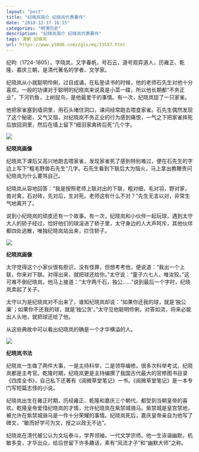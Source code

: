 ```yaml
---
layout: "post"
title: "纪晓岚简介 纪晓岚代表著作"
date: "2018-12-17 16:15"
categories: "明清历史"
description: "纪晓岚简介 纪晓岚代表著作"
tags: 清朝 纪晓岚
url: https://www.y5000.com/zgls/mq/33557.html
---
```






纪昀（1724-1805），字晓岚，又字春帆，号石云，道号观弈道人，历雍正、乾隆、嘉庆三朝，是清代著名的学者、文学家。

纪晓岚从小就聪明伶俐，过目成诵，在私塾读书的时候，他的老师石先生对他十分喜欢。一般的功课对于聪明的纪晓岚来说真是小菜一碟，所以他长期都“不务正业”，下河钓鱼，上树捉鸟，是他最爱干的事情。有一次，纪晓岚捉了一只家雀。

他把家雀塞到墙洞里，用石头堵住洞口，课间经常跑去喂食家雀。石先生偶然发现了这个秘密，又气又恼，对纪晓岚不务正业的行为感到痛恨，一气之下把家雀摔死后放回洞里，然后在墙上留下“细羽家禽砖后死”几个字。

![](https://img.y5000.com/uploads/allimg/180925/14-1P92513330c47.jpg)

**纪晓岚画像**

纪晓岚下课后又高兴地跑去喂家雀，发现家雀死了感到特别难过，便在石先生的字边上写下“粗毛野兽石先生”几字。石先生看到下联后大为恼火，马上拿出教鞭责问纪晓岚为什么要骂自己。

纪晓岚从容地回答：“我是按照老师上联对出的下联，粗对细，毛对羽，野对家，兽对禽，石对砖，先对后，生对死。老师这有什么不对？”先生无言以对，非常生气地离开了。

说到小纪晓岚的顽皮还有一个故事。有一次，纪晓岚和小伙伴一起玩球，遇到太守大人的轿子经过，恰好他们的球滚进了轿子里，太守身边的人大声呵斥，其他伙伴都四处逃散，唯独纪晓岚站出来，拦住轿子。

![](https://img.y5000.com/uploads/allimg/180925/14-1P925133402H1.jpg)

**纪晓岚画像**

太守觉得这个小家伙很有胆识，没有怪罪，但想考考他，便说道：“我出一个上联，你来对下联。对得出来，就把球还给你。”太守说：“童子六七人，唯汝狡。”这可难不倒纪晓岚，他马上接道：“太守两千石，独公……”说到最后一个字时，纪晓岚卖起了关子。

太守以为是纪晓岚对不出来了，谁知纪晓岚却说：“如果你还我的球，就是‘独公廉’；如果你不还我的球，就是‘独公贪’。”太守见他聪明伶俐，对答如流，将来必能出人头地，就把球还给了他。

从这些典故中可以看出纪晓岚的确是一个才华横溢的人。

![](https://img.y5000.com/uploads/allimg/180925/14-1P925133353C2.jpg)

**纪晓岚书法**

纪晓岚一生做了两件大事，一是主持科举，二是领导编修。很多次科举考试，纪晓岚都是主考官。乾隆时期，纪晓岚更是主持编撰了我国古代最大的官修图书目录《四库全书》，自己私下还著有《阅微草堂笔记》一书。《阅微草堂笔记》是一本专门写短篇志怪的小说。

纪晓岚出生在雍正时期，历经雍正、乾隆和嘉庆三个朝代，都受到当朝皇帝的喜欢。乾隆皇帝爱惜纪晓岚的才情，允许纪晓岚在紫禁城骑马。紫禁城是皇宫禁地，被允许在紫禁城骑马是一件十分荣耀的事情。纪晓岚死后，嘉庆皇帝亲自为他写了碑文，“敏而好学可为文，授之以政无不达”。

纪晓岚在清代被公认为文坛泰斗，学界领袖，一代文学宗师。他一生诙谐幽默，机敏多变，才华出众，给后世留下许多趣话，素有“风流才子”和“幽默大师”之称。
